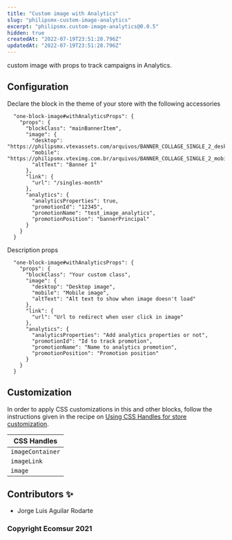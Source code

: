 ```yaml
---
title: "Custom image with Analytics"
slug: "philipsmx-custom-image-analytics"
excerpt: "philipsmx.custom-image-analytics@0.0.5"
hidden: true
createdAt: "2022-07-19T23:51:28.796Z"
updatedAt: "2022-07-19T23:51:28.796Z"
---
```

custom image with props to track campaigns in Analytics.

## Configuration

Declare the block in the theme of your store with the following accessories 

```
  "one-block-image#withAnalyticsProps": {
    "props": {
      "blockClass": "mainBannerItem",
      "image": {
        "desktop": "https://philipsmx.vtexassets.com/arquivos/BANNER_COLLAGE_SINGLE_2_desktop.jpg",
        "mobile": "https://philipsmx.vteximg.com.br/arquivos/BANNER_COLLAGE_SINGLE_2_mobile.jpg",
        "altText": "Banner 1"
      },
      "link": {
        "url": "/singles-month"
      },
      "analytics": {
        "analyticsProperties": true,
        "promotionId": "12345",
        "promotionName": "test_image_analytics",
        "promotionPosition": "bannerPrincipal"
      }
    }
  }
```

Description props

```
  "one-block-image#withAnalyticsProps": {
    "props": {
      "blockClass": "Your custom class",
      "image": {
        "desktop": "Desktop image",
        "mobile": "Mobile image",
        "altText": "Alt text to show when image doesn't load"
      },
      "link": {
        "url": "Url to redirect when user click in image"
      },
      "analytics": {
        "analyticsProperties": "Add analytics properties or not",
        "promotionId": "Id to track promotion",
        "promotionName": "Name to analytics promotion",
        "promotionPosition": "Promotion position"
      }
    }
  }
```

## Customization

In order to apply CSS customizations in this and other blocks, follow the instructions given in the recipe on [Using CSS Handles for store customization](https://vtex.io/docs/recipes/style/using-css-handles-for-store-customization).

| CSS Handles            |
| ---------------------- |
| `imageContainer` |
| `imageLink`    |
| `image` |

## Contributors ✨

- Jorge Luis Aguilar Rodarte


### Copyright Ecomsur 2021